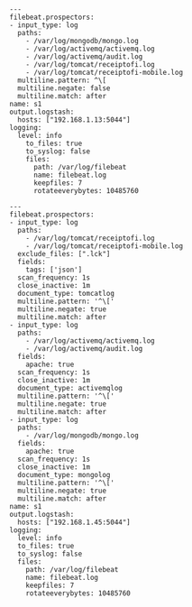     ---
    filebeat.prospectors:
    - input_type: log
      paths:
        - /var/log/mongodb/mongo.log
        - /var/log/activemq/activemq.log
        - /var/log/activemq/audit.log
        - /var/log/tomcat/receiptofi.log
        - /var/log/tomcat/receiptofi-mobile.log
      multiline.pattern: ^\[
      multiline.negate: false
      multiline.match: after
    name: s1
    output.logstash:
      hosts: ["192.168.1.13:5044"]
    logging:
      level: info
        to_files: true
        to_syslog: false
        files:
          path: /var/log/filebeat
          name: filebeat.log
          keepfiles: 7
          rotateeverybytes: 10485760
    
    ---
    filebeat.prospectors:
    - input_type: log
      paths:
        - /var/log/tomcat/receiptofi.log
        - /var/log/tomcat/receiptofi-mobile.log
      exclude_files: [".lck"]
      fields:
        tags: ['json']
      scan_frequency: 1s
      close_inactive: 1m        
      document_type: tomcatlog
      multiline.pattern: '^\['
      multiline.negate: true
      multiline.match: after
    - input_type: log
      paths:
        - /var/log/activemq/activemq.log
        - /var/log/activemq/audit.log
      fields:
        apache: true 
      scan_frequency: 1s
      close_inactive: 1m  
      document_type: activemqlog
      multiline.pattern: '^\['
      multiline.negate: true
      multiline.match: after
    - input_type: log
      paths:
        - /var/log/mongodb/mongo.log
      fields:
        apache: true 
      scan_frequency: 1s
      close_inactive: 1m  
      document_type: mongolog
      multiline.pattern: '^\['
      multiline.negate: true
      multiline.match: after
    name: s1
    output.logstash:
      hosts: ["192.168.1.45:5044"]
    logging:
      level: info
      to_files: true
      to_syslog: false
      files:
        path: /var/log/filebeat
        name: filebeat.log
        keepfiles: 7
        rotateeverybytes: 10485760